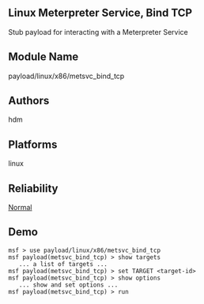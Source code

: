 ## Linux Meterpreter Service, Bind TCP

Stub payload for interacting with a Meterpreter Service


## Module Name
payload/linux/x86/metsvc_bind_tcp

## Authors
hdm





## Platforms
linux

## Reliability
[Normal](https://github.com/rapid7/metasploit-framework/wiki/Exploit-Ranking)

## Demo

```
msf > use payload/linux/x86/metsvc_bind_tcp
msf payload(metsvc_bind_tcp) > show targets
   ... a list of targets ...
msf payload(metsvc_bind_tcp) > set TARGET <target-id>
msf payload(metsvc_bind_tcp) > show options
   ... show and set options ...
msf payload(metsvc_bind_tcp) > run
```
    
    